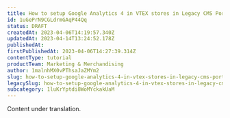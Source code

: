 ```yaml
---
title: How to setup Google Analytics 4 in VTEX stores in Legacy CMS Portal
id: 1uGePrN9CGLdrmGAqP44Qq
status: DRAFT
createdAt: 2023-04-06T14:19:57.340Z
updatedAt: 2023-04-14T13:24:52.178Z
publishedAt: 
firstPublishedAt: 2023-04-06T14:27:39.314Z
contentType: tutorial
productTeam: Marketing & Merchandising
author: 1malnhMX0vPThsaJaZMYm2
slug: how-to-setup-google-analytics-4-in-vtex-stores-in-legacy-cms-portal
legacySlug: how-to-setup-google-analytics-4-in-vtex-stores-in-legacy-cms-portal
subcategory: 1luKrYptdi8WoMYckakUaM
---
```


<div class="alert alert-info">
  <p>Content under translation.</p>
</div>
